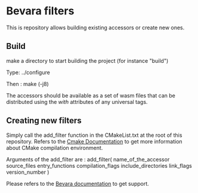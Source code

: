# Bevara filters

This is repository allows building existing accessors or create new ones. 

## Build

make a directory to start building the project (for instance "build")

Type: 
../configure

Then :
make (-j8)

The accessors should be available as a set of wasm files that can be distributed using the _with_ attributes of any universal tags.

## Creating new filters

Simply call the add_filter function in the CMakeList.txt at the root of this repository. Refers to the [Cmake Documentation](https://cmake.org/documentation/) to get more information about CMake compilation environment.

Arguments of the add_filter are :
add_filter(
    name_of_the_accessor
    source_files
    entry_functions
    compilation_flags
    include_directories
    link_flags
    version_number
)

Please refers to the [Bevara documentation](https://bevara.com/documentation/develop/) to get support.